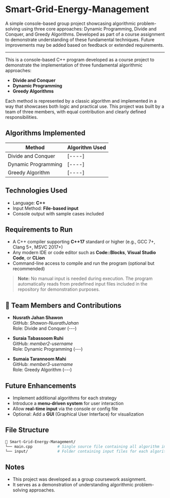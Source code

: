 # Smart-Grid-Energy-Management
A simple console-based group project showcasing algorithmic problem-solving using three core approaches: Dynamic Programming, Divide and Conquer, and Greedy Algorithms. Developed as part of a course assignment to demonstrate understanding of these fundamental techniques. Future improvements may be added based on feedback or extended requirements.

---

This is a console-based C++ program developed as a course project to demonstrate the implementation of three fundamental algorithmic approaches:

- **Divide and Conquer**
- **Dynamic Programming**
- **Greedy Algorithms**

Each method is represented by a classic algorithm and implemented in a way that showcases both logic and practical use. This project was built by a team of three members, with equal contribution and clearly defined responsibilities.


## Algorithms Implemented

| Method               | Algorithm Used              |
|----------------------|-----------------------------|
| Divide and Conquer   | [----]|
| Dynamic Programming  | [----]        |
| Greedy Algorithm     | [----]  |

## Technologies Used

- Language: **C++**
- Input Method: **File-based input**
- Console output with sample cases included

## Requirements to Run

- A C++ compiler supporting **C++17** standard or higher (e.g., GCC 7+, Clang 5+, MSVC 2017+)
- Any modern IDE or code editor such as **Code::Blocks**, **Visual Studio Code**, or **CLion**
- Command-line access to compile and run the program (optional but recommended)

> **Note:** No manual input is needed during execution. The program automatically reads from predefined input files included in the repository for demonstration purposes.

## 👥 Team Members and Contributions

- **Nusrath Jahan Shawon**  
  GitHub: *Shawon-NusrathJahan*  
  Role: Divide and Conquer (---)

- **Suraia Tabassoom Ruhi**  
  GitHub: *member2-username*  
  Role: Dynamic Programming (---)

- **Sumaia Tarannoom Mahi**  
  GitHub: *member3-username*  
  Role: Greedy Algorithm (---)
  

## Future Enhancements

* Implement additional algorithms for each strategy
* Introduce a **menu-driven system** for user interaction
* Allow **real-time input** via the console or config file
* Optional: Add a **GUI** (Graphical User Interface) for visualization

## File Structure

```bash
📁 Smart-Grid-Energy-Management/
└── main.cpp           # Single source file containing all algorithm implementations
└── input/             # Folder containing input files for each algorithm
````

## Notes

* This project was developed as a group coursework assignment.
* It serves as a demonstration of understanding algorithmic problem-solving approaches.

